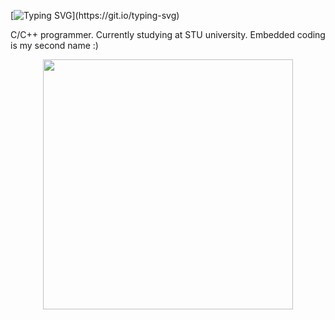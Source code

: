 
[![Typing SVG](https://readme-typing-svg.demolab.com/?lines=Hi+I'm+Timofei;)](https://git.io/typing-svg)

C/C++ programmer. Currently studying at STU university. Embedded coding is my second name :)

<p align="center">
  <img src="https://github-readme-stats.vercel.app/api?username=kuzlik340&show_icons=true&theme=bear" width="400">
</p>

